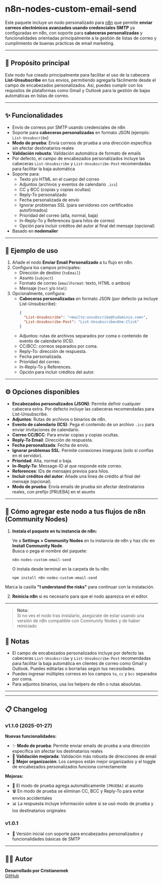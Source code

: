 # n8n-nodes-custom-email-send

Este paquete incluye un nodo personalizado para [n8n](https://n8n.io) que permite **enviar correos electrónicos avanzados usando credenciales SMTP** ya configuradas en n8n, con soporte para **cabeceras personalizadas** y funcionalidades orientadas principalmente a la gestión de listas de correo y cumplimiento de buenas prácticas de email marketing.

---

## 🎯 Propósito principal

Este nodo fue creado principalmente para facilitar el uso de la cabecera **List-Unsubscribe** en tus envíos, permitiendo agregarla fácilmente desde el campo de encabezados personalizados. Así, puedes cumplir con los requisitos de plataformas como Gmail y Outlook para la gestión de bajas automáticas en listas de correo.

---

## ✨ Funcionalidades

- Envío de correos por SMTP usando credenciales de n8n
- Soporte para **cabeceras personalizadas** en formato JSON (ejemplo: `List-Unsubscribe`)
- **Modo de prueba**: Envía correos de prueba a una dirección específica sin afectar destinatarios reales
- **Validación robusta**: Validación automática de formato de emails
- Por defecto, el campo de encabezados personalizados incluye las cabeceras `List-Unsubscribe` y `List-Unsubscribe-Post` recomendadas para facilitar la baja automática
- Soporte para:
  - Texto y/o HTML en el cuerpo del correo
  - Adjuntos (archivos y eventos de calendario `.ics`)
  - CC y BCC (copias y copias ocultas)
  - Reply-To personalizado
  - Fecha personalizada de envío
  - Ignorar problemas SSL (para servidores con certificados autofirmados)
  - Prioridad del correo (alta, normal, baja)
  - In-Reply-To y References (para hilos de correo)
  - Opción para incluir créditos del autor al final del mensaje (opcional)
- Basado en **nodemailer**

---

## 🧪 Ejemplo de uso

1. Añade el nodo **Enviar Email Personalizado** a tu flujo en n8n.
2. Configura los campos principales:
   - Dirección de destino (`toEmail`)
   - Asunto (`subject`)
   - Formato de correo (`emailFormat`: texto, HTML o ambos)
   - Mensaje (`text` y/o `html`)
3. Opcionalmente, configura:
   - **Cabeceras personalizadas** en formato JSON (por defecto ya incluye List-Unsubscribe):
     ```json
     {
       "List-Unsubscribe": "<mailto:unsubscribe@tudominio.com>",
       "List-Unsubscribe-Post": "List-Unsubscribe=One-Click"
     }
     ```
   - Adjuntos: rutas de archivos separados por coma o contenido de evento de calendario (ICS).
   - CC/BCC: correos separados por coma.
   - Reply-To: dirección de respuesta.
   - Fecha personalizada.
   - Prioridad del correo.
   - In-Reply-To y References.
   - Opción para incluir créditos del autor.

---

## ⚙️ Opciones disponibles

- **Encabezados personalizados (JSON)**: Permite definir cualquier cabecera extra. Por defecto incluye las cabeceras recomendadas para List-Unsubscribe.
- **Adjuntos**: Rutas de archivos o binarios de n8n.
- **Evento de calendario (ICS)**: Pega el contenido de un archivo `.ics` para enviar invitaciones de calendario.
- **Correo CC/BCC**: Para enviar copias y copias ocultas.
- **Reply-To Email**: Dirección de respuesta.
- **Fecha personalizada**: Fecha de envío.
- **Ignorar problemas SSL**: Permite conexiones inseguras (solo si confías en el servidor).
- **Prioridad**: Alta, normal o baja.
- **In-Reply-To**: Message-ID al que responde este correo.
- **References**: IDs de mensajes previos para hilos.
- **Incluir créditos del autor**: Añade una línea de crédito al final del mensaje (opcional).
- **Modo de prueba**: Envía emails de prueba sin afectar destinatarios reales, con prefijo [PRUEBA] en el asunto

---

## 🚀 Cómo agregar este nodo a tus flujos de n8n (Community Nodes)

1. **Instala el paquete en tu instancia de n8n:**

   Ve a **Settings > Community Nodes** en tu instancia de n8n y haz clic en **Install Community Node**.  
   Busca o pega el nombre del paquete:

   ```
   n8n-nodes-custom-email-send
   ```

   O instala desde terminal en la carpeta de tu n8n:

   ```bash
   npm install n8n-nodes-custom-email-send
   ```

  Marca la casilla **"I understand the risks"** para continuar con la instalación.

2. **Reinicia n8n** si es necesario para que el nodo aparezca en el editor.

---

> **Nota:**  
> Si no ves el nodo tras instalarlo, asegúrate de estar usando una versión de n8n compatible con Community Nodes y de haber reiniciado

## 📝 Notas

- El campo de encabezados personalizados incluye por defecto las cabeceras `List-Unsubscribe` y `List-Unsubscribe-Post` recomendadas para facilitar la baja automática en clientes de correo como Gmail y Outlook. Puedes editarlas o borrarlas según tus necesidades.
- Puedes ingresar múltiples correos en los campos `to`, `cc` y `bcc` separados por coma.
- Para adjuntos binarios, usa los helpers de n8n o rutas absolutas.

---
---

## 📋 Changelog

### v1.1.0 (2025-01-27)
**Nuevas funcionalidades:**
- ✨ **Modo de prueba**: Permite enviar emails de prueba a una dirección específica sin afectar los destinatarios reales
- 🔧 **Validación mejorada**: Validación más robusta de direcciones de email
- 🎯 **Mejor organización**: Los campos están mejor organizados y el toggle de encabezados personalizados funciona correctamente

**Mejoras:**
- 📧 El modo de prueba agrega automáticamente `[PRUEBA]` al asunto
- 🗑️ En modo de prueba se eliminan CC, BCC y Reply-To para evitar envíos accidentales
- 📊 La respuesta incluye información sobre si se usó modo de prueba y los destinatarios originales

### v1.0.1
- 🚀 Versión inicial con soporte para encabezados personalizados y funcionalidades básicas de SMTP

---

## 👨‍💻 Autor

**Desarrollado por Cristianemek**  
[GitHub](https://github.com/cristianemek)